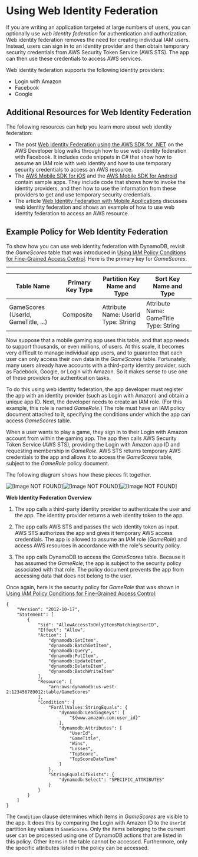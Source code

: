# Using Web Identity Federation<a name="WIF"></a>

If you are writing an application targeted at large numbers of users, you can optionally use *web identity federation* for authentication and authorization\. Web identity federation removes the need for creating individual IAM users\. Instead, users can sign in to an identity provider and then obtain temporary security credentials from AWS Security Token Service \(AWS STS\)\. The app can then use these credentials to access AWS services\.

Web identity federation supports the following identity providers:
+ Login with Amazon
+ Facebook
+ Google

## Additional Resources for Web Identity Federation<a name="WIF.AdditionalResources"></a>

The following resources can help you learn more about web identity federation:
+ The post [Web Identity Federation using the AWS SDK for \.NET](http://aws.amazon.com/blogs/developer/web-identity-federation-using-the-aws-sdk-for-net) on the AWS Developer blog walks through how to use web identity federation with Facebook\. It includes code snippets in C\# that show how to assume an IAM role with web identity and how to use temporary security credentials to access an AWS resource\.
+ The [AWS Mobile SDK for iOS](https://aws.amazon.com/sdkforios/) and the [AWS Mobile SDK for Android](https://aws.amazon.com/sdkforandroid/) contain sample apps\. They include code that shows how to invoke the identity providers, and then how to use the information from these providers to get and use temporary security credentials\.
+ The article [Web Identity Federation with Mobile Applications](https://aws.amazon.com/articles/4617974389850313) discusses web identity federation and shows an example of how to use web identity federation to access an AWS resource\.

## Example Policy for Web Identity Federation<a name="WIF.Example"></a>

To show how you can use web identity federation with DynamoDB, revisit the *GameScores* table that was introduced in [Using IAM Policy Conditions for Fine\-Grained Access Control](specifying-conditions.md)\. Here is the primary key for *GameScores*\.


****  

| Table Name | Primary Key Type | Partition Key Name and Type | Sort Key Name and Type | 
| --- | --- | --- | --- | 
| GameScores \(UserId, GameTitle, \.\.\.\) | Composite | Attribute Name: UserId Type: String | Attribute Name: GameTitle Type: String | 

Now suppose that a mobile gaming app uses this table, and that app needs to support thousands, or even millions, of users\. At this scale, it becomes very difficult to manage individual app users, and to guarantee that each user can only access their own data in the *GameScores* table\. Fortunately, many users already have accounts with a third\-party identity provider, such as Facebook, Google, or Login with Amazon\. So it makes sense to use one of these providers for authentication tasks\.

To do this using web identity federation, the app developer must register the app with an identity provider \(such as Login with Amazon\) and obtain a unique app ID\. Next, the developer needs to create an IAM role\. \(For this example, this role is named *GameRole*\.\) The role must have an IAM policy document attached to it, specifying the conditions under which the app can access *GameScores* table\.

When a user wants to play a game, they sign in to their Login with Amazon account from within the gaming app\. The app then calls AWS Security Token Service \(AWS STS\), providing the Login with Amazon app ID and requesting membership in *GameRole*\. AWS STS returns temporary AWS credentials to the app and allows it to access the *GameScores* table, subject to the *GameRole* policy document\.

The following diagram shows how these pieces fit together\.

![\[Image NOT FOUND\]](http://docs.aws.amazon.com/amazondynamodb/latest/developerguide/images/wif-overview.png)![\[Image NOT FOUND\]](http://docs.aws.amazon.com/amazondynamodb/latest/developerguide/)![\[Image NOT FOUND\]](http://docs.aws.amazon.com/amazondynamodb/latest/developerguide/)

**Web Identity Federation Overview**

1. The app calls a third\-party identity provider to authenticate the user and the app\. The identity provider returns a web identity token to the app\.

1. The app calls AWS STS and passes the web identity token as input\. AWS STS authorizes the app and gives it temporary AWS access credentials\. The app is allowed to assume an IAM role \(*GameRole*\) and access AWS resources in accordance with the role's security policy\.

1. The app calls DynamoDB to access the *GameScores* table\. Because it has assumed the *GameRole*, the app is subject to the security policy associated with that role\. The policy document prevents the app from accessing data that does not belong to the user\.

Once again, here is the security policy for *GameRole* that was shown in [Using IAM Policy Conditions for Fine\-Grained Access Control](specifying-conditions.md):

```
{
    "Version": "2012-10-17",
    "Statement": [
        {
            "Sid": "AllowAccessToOnlyItemsMatchingUserID",
            "Effect": "Allow",
            "Action": [
                "dynamodb:GetItem",
                "dynamodb:BatchGetItem",
                "dynamodb:Query",
                "dynamodb:PutItem",
                "dynamodb:UpdateItem",
                "dynamodb:DeleteItem",
                "dynamodb:BatchWriteItem"
            ],
            "Resource": [
                "arn:aws:dynamodb:us-west-2:123456789012:table/GameScores"
            ],
            "Condition": {
                "ForAllValues:StringEquals": {
                    "dynamodb:LeadingKeys": [
                        "${www.amazon.com:user_id}"
                    ],
                    "dynamodb:Attributes": [
                        "UserId",
                        "GameTitle",
                        "Wins",
                        "Losses",
                        "TopScore",
                        "TopScoreDateTime"
                    ]
                },
                "StringEqualsIfExists": {
                    "dynamodb:Select": "SPECIFIC_ATTRIBUTES"
                }
            }
        }
    ]
}
```

The `Condition` clause determines which items in *GameScores* are visible to the app\. It does this by comparing the Login with Amazon ID to the `UserId` partition key values in `GameScores`\. Only the items belonging to the current user can be processed using one of DynamoDB actions that are listed in this policy\. Other items in the table cannot be accessed\. Furthermore, only the specific attributes listed in the policy can be accessed\.